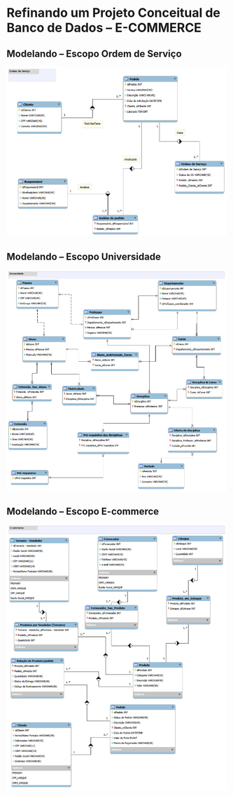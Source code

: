 # Refinando um Projeto Conceitual de Banco de Dados – E-COMMERCE

## Modelando – Escopo Ordem de Serviço
![bd_ordem](https://github.com/joaopaulonsilva/sql_database_specialist/blob/main/desafios/refinando_um_projeto_conceitual_de_banco_de_dados_ecommerce/ordem.png)
## Modelando – Escopo Universidade
![bd_universidade](https://github.com/joaopaulonsilva/sql_database_specialist/blob/main/desafios/refinando_um_projeto_conceitual_de_banco_de_dados_ecommerce/universidade_refinado.png)
## Modelando – Escopo E-commerce
![bd_ecommerce](https://github.com/joaopaulonsilva/sql_database_specialist/blob/main/desafios/refinando_um_projeto_conceitual_de_banco_de_dados_ecommerce/ecommerce_refinado.png)
